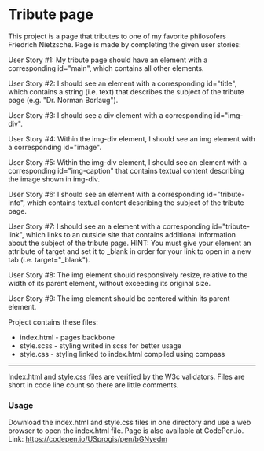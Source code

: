 # Tribute page

This project is a page that tributes to one of my favorite philosofers Friedrich Nietzsche.
Page is made by completing the given user stories:

User Story #1: My tribute page should have an element with a corresponding id="main", which contains all other elements.

User Story #2: I should see an element with a corresponding id="title", which contains a string (i.e. text) that describes the subject of the tribute page (e.g. "Dr. Norman Borlaug").

User Story #3: I should see a div element with a corresponding id="img-div".

User Story #4: Within the img-div element, I should see an img element with a corresponding id="image".

User Story #5: Within the img-div element, I should see an element with a corresponding id="img-caption" that contains textual content describing the image shown in img-div.

User Story #6: I should see an element with a corresponding id="tribute-info", which contains textual content describing the subject of the tribute page.

User Story #7: I should see an a element with a corresponding id="tribute-link", which links to an outside site that contains additional information about the subject of the tribute page. HINT: You must give your element an attribute of target and set it to _blank in order for your link to open in a new tab (i.e. target="_blank").


User Story #8: The img element should responsively resize, relative to the width of its parent element, without exceeding its original size.

User Story #9: The img element should be centered within its parent element.

Project contains these files:
- index.html - pages backbone
- style.scss - styling writed in scss for better usage
- style.css - styling linked to index.html compiled using compass

---
Index.html and style.css files are verified by the W3c validators.
Files are short in code line count so there are little comments.

### Usage

Download the index.html and style.css files in one directory and use a web browser to open the index.html file.
Page is also available at CodePen.io. Link: https://codepen.io/USprogis/pen/bGNyedm
